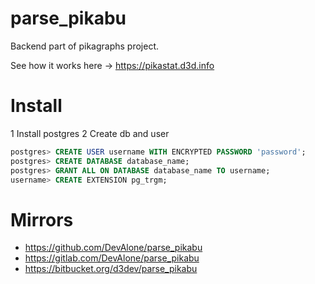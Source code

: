 # parse_pikabu

Backend part of pikagraphs project.

See how it works here -> https://pikastat.d3d.info

# Install

1 Install postgres
2 Create db and user
```sql
postgres> CREATE USER username WITH ENCRYPTED PASSWORD 'password';
postgres> CREATE DATABASE database_name;
postgres> GRANT ALL ON DATABASE database_name TO username;
username> CREATE EXTENSION pg_trgm;
```

# Mirrors

- https://github.com/DevAlone/parse_pikabu
- https://gitlab.com/DevAlone/parse_pikabu
- https://bitbucket.org/d3dev/parse_pikabu
